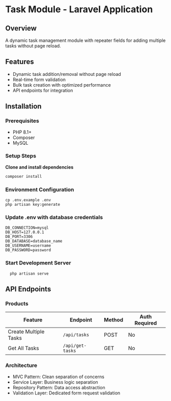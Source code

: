 # Task Module - Laravel Application

## Overview
A dynamic task management module with repeater fields for adding multiple tasks without page reload.

## Features
-  Dynamic task addition/removal without page reload
-  Real-time form validation
-  Bulk task creation with optimized performance
-  API endpoints for integration

## Installation

### Prerequisites
- PHP 8.1+
- Composer
- MySQL

### Setup Steps
 **Clone and install dependencies**
   ```bash
   composer install
   ```

 ### Environment Configuration
```
cp .env.example .env
php artisan key:generate
```

 ### Update .env with database credentials
```
DB_CONNECTION=mysql
DB_HOST=127.0.0.1
DB_PORT=3306
DB_DATABASE=database_name
DB_USERNAME=username
DB_PASSWORD=password
```

 ### Start Development Server
 ```
   php artisan serve
```
##  API Endpoints

### Products
| Feature          | Endpoint          | Method | Auth Required |
|------------------|-------------------|--------|---------------|
| Create Multiple Tasks  | `/api/tasks`   | POST    | No            
| Get All Tasks  | `/api/get-tasks` | GET | No      |


 ### Architecture
- MVC Pattern: Clean separation of concerns
- Service Layer: Business logic separation
- Repository Pattern: Data access abstraction
- Validation Layer: Dedicated form request validation




   
